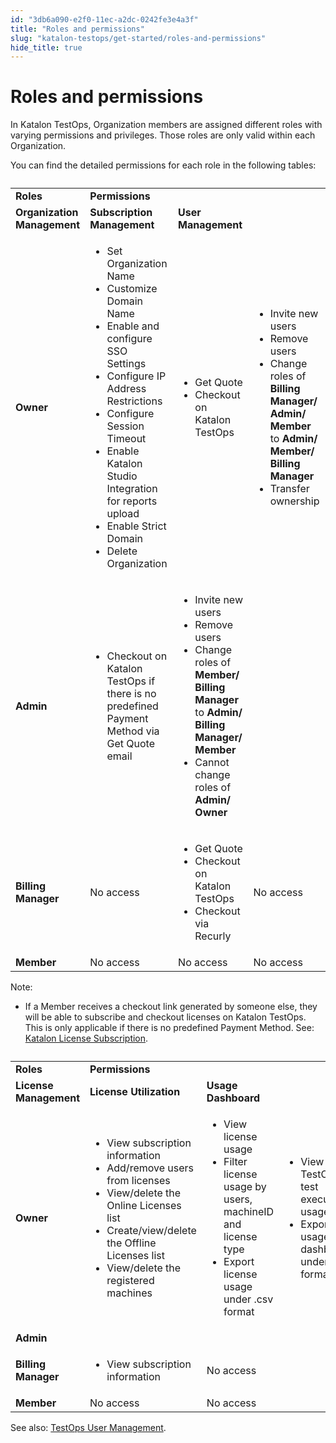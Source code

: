 ```yaml
---
id: "3db6a090-e2f0-11ec-a2dc-0242fe3e4a3f"
title: "Roles and permissions"
slug: "katalon-testops/get-started/roles-and-permissions"
hide_title: true
---
```


# <a id="id" class="anchor_top_offset"/><a id="ariaid-title1" class="anchor_top_offset"/>Roles and permissions

<p xmlns="http://www.w3.org/1999/xhtml" className="p">In Katalon TestOps, Organization members are assigned different roles with varying permissions and privileges. Those roles are only valid within each Organization.</p> 
<p xmlns="http://www.w3.org/1999/xhtml" className="p">You can find the detailed permissions for each role in the following tables:</p> 
<table xmlns="http://www.w3.org/1999/xhtml" className="table"><caption /><colgroup><col /><col /><col /><col /></colgroup><tbody className="tbody"><tr className><td className="entry" rowSpan={2}> <strong className="ph b">Roles</strong>       </td><td className="entry" colSpan={3}> <strong className="ph b">Permissions</strong>       </td></tr><tr className><td className="entry"> <strong className="ph b">Organization Management</strong>       </td><td className="entry"> <strong className="ph b">Subscription Management</strong>       </td><td className="entry"> <strong className="ph b">User Management</strong>       </td></tr><tr className><td className="entry"> <strong className="ph b">Owner</strong>       </td><td className="entry" rowSpan={2}>         <ul className="ul"><li className="li">Set Organization Name</li><li className="li">Customize Domain Name</li><li className="li">Enable and configure SSO Settings</li><li className="li">Configure IP Address Restrictions</li><li className="li">Configure Session Timeout</li><li className="li">Enable Katalon Studio Integration for reports upload</li><li className="li">Enable Strict Domain</li><li className="li">Delete Organization</li></ul>       </td><td className="entry">         <ul className="ul"><li className="li">Get Quote</li><li className="li">Checkout on Katalon TestOps</li></ul>       </td><td className="entry">         <ul className="ul"><li className="li">Invite new users</li><li className="li">Remove users</li><li className="li">Change roles of <strong className="ph b">Billing Manager/ Admin/ Member</strong> to <strong className="ph b">Admin/ Member/ Billing Manager</strong>           </li><li className="li">Transfer ownership</li></ul>       </td></tr><tr className><td className="entry"> <strong className="ph b">Admin</strong>       </td><td className="entry">         <ul className="ul"><li className="li">Checkout on Katalon TestOps if there is no predefined Payment Method via Get Quote email</li></ul>       </td><td className="entry">         <ul className="ul"><li className="li">Invite new users</li><li className="li">Remove users</li><li className="li">Change roles of <strong className="ph b">Member/ Billing Manager</strong> to <strong className="ph b">Admin/ Billing Manager/ Member</strong>           </li><li className="li">Cannot change roles of <strong className="ph b">Admin/ Owner</strong>           </li></ul>       </td></tr><tr className><td className="entry"> <strong className="ph b">Billing Manager</strong>       </td><td className="entry">No access</td><td className="entry">         <ul className="ul"><li className="li">Get Quote</li><li className="li">Checkout on Katalon TestOps</li><li className="li">Checkout via Recurly</li></ul>       </td><td className="entry">No access</td></tr><tr className><td className="entry"> <strong className="ph b">Member</strong>       </td><td className="entry">No access</td><td className="entry">No access</td><td className="entry">No access</td></tr></tbody></table> 
<div xmlns="http://www.w3.org/1999/xhtml" className="note note note_note"><span className="note__title">Note:</span> 
  <ul className="ul"><li className="li">
      <p className="p">If a Member receives a checkout link generated by someone else, they will be able to subscribe and checkout licenses on Katalon TestOps. This is only applicable if there is no predefined Payment Method. See: <a className="xref" href="/docs/legacy/products-and-licenses/license-administration/purchases-and-billing/purchase-katalon-licenses">Katalon License Subscription</a>.</p>
    </li></ul>
</div>
<table xmlns="http://www.w3.org/1999/xhtml" className="table"><caption /><colgroup><col /><col /><col /><col /></colgroup><tbody className="tbody"><tr className><td className="entry" rowSpan={2}> <strong className="ph b">Roles</strong>       </td><td className="entry" colSpan={3}> <strong className="ph b">Permissions</strong>       </td></tr><tr className><td className="entry"> <strong className="ph b">License Management</strong>       </td><td className="entry"> <strong className="ph b">License Utilization</strong>       </td><td className="entry"> <strong className="ph b">Usage Dashboard</strong>       </td></tr><tr className><td className="entry"> <strong className="ph b">Owner</strong>       </td><td className="entry" rowSpan={2}>         <ul className="ul"><li className="li">View subscription information</li><li className="li">Add/remove users from licenses</li><li className="li">View/delete the Online Licenses list</li><li className="li">Create/view/delete the Offline Licenses list</li><li className="li">View/delete the registered machines</li></ul>       </td><td className="entry" rowSpan={2}>         <ul className="ul"><li className="li">View license usage</li><li className="li">Filter license usage by users, machineID and license type</li><li className="li">Export license usage under .csv format</li></ul>       </td><td className="entry" rowSpan={3}>         <ul className="ul"><li className="li">View TestOps test executions usage</li><li className="li">Export usage dashboard under .csv format</li></ul>       </td></tr><tr className><td className="entry"> <strong className="ph b">Admin</strong>       </td></tr><tr className><td className="entry"> <strong className="ph b">Billing Manager</strong>       </td><td className="entry">         <ul className="ul"><li className="li">View subscription information</li></ul>       </td><td className="entry" rowSpan={2}>No access</td></tr><tr className><td className="entry"> <strong className="ph b">Member</strong>       </td><td className="entry">No access</td><td className="entry">No access</td></tr></tbody></table> 
<p xmlns="http://www.w3.org/1999/xhtml" className="p">See also: <a className="xref" href="/docs/legacy/katalon-testops/get-started/manage-users">TestOps User Management</a>.</p> 
